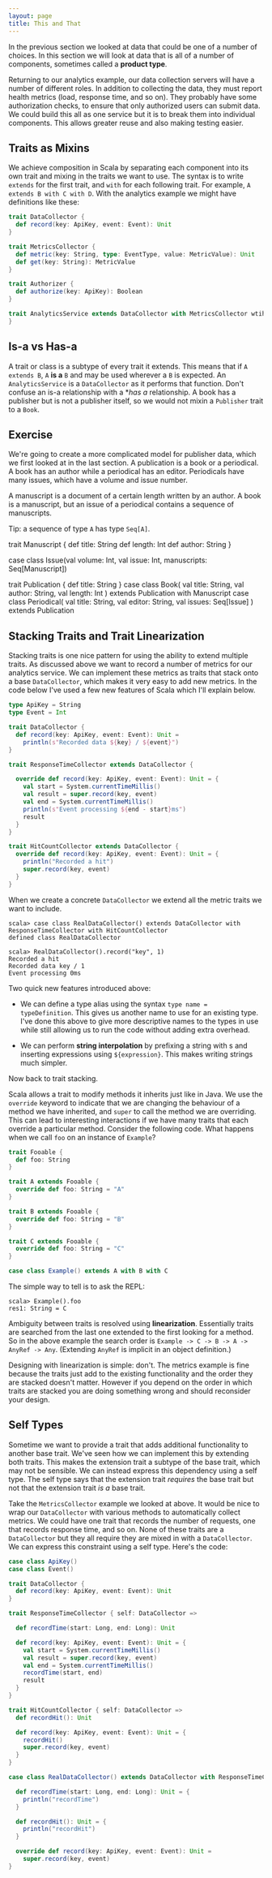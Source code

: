 ```yaml
---
layout: page
title: This and That
---
```


In the previous section we looked at data that could be one of a number of choices. In this section we will look at data that is all of a number of components, sometimes called a **product type**.

Returning to our analytics example, our data collection servers will have a number of different roles. In addition to collecting the data, they must report health metrics (load, response time, and so on). They probably have some authorization checks, to ensure that only authorized users can submit data. We could build this all as one service but it is to break them into individual components. This allows greater reuse and also making testing easier.

## Traits as Mixins

We achieve composition in Scala by separating each component into its own trait and mixing in the traits we want to use. The syntax is to write `extends` for the first trait, and `with` for each following trait. For example, `A extends B with C with D`. With the analytics example we might have definitions like these:


~~~ scala
trait DataCollector {
  def record(key: ApiKey, event: Event): Unit
}

trait MetricsCollector {
  def metric(key: String, type: EventType, value: MetricValue): Unit
  def get(key: String): MetricValue
}

trait Authorizer {
  def authorize(key: ApiKey): Boolean
}

trait AnalyticsService extends DataCollector with MetricsCollector wtih Authorizer {
}
~~~


## Is-a vs Has-a

A trait or class is a subtype of every trait it extends. This means that if `A extends B`, `A` **is a** `B` and may be used wherever a `B` is expected. An `AnalyticsService` is a `DataCollector` as it performs that function. Don't confuse an is-a relationship with a **has a* relationship. A book has a publisher but is not a publisher itself, so we would not mixin a `Publisher` trait to a `Book`.

## Exercise

We're going to create a more complicated model for publisher data, which we first looked at in the last section. A publication is a book or a periodical. A book has an author while a periodical has an editor. Periodicals have many issues, which have a volume and issue number.

A manuscript is a document of a certain length written by an author. A book is a manuscript, but an issue of a periodical contains a sequence of manuscripts.

Tip: a sequence of type `A` has type `Seq[A]`.

<div class="solution">
trait Manuscript {
  def title: String
  def length: Int
  def author: String
}

case class Issue(val volume: Int, val issue: Int, manuscripts: Seq[Manuscript])

trait Publication {
  def title: String
}
case class Book(
  val title: String,
  val author: String,
  val length: Int
) extends Publication with Manuscript
case class Periodical(
  val title: String,
  val editor: String,
  val issues: Seq[Issue]
) extends Publication
</div>

## Stacking Traits and Trait Linearization

Stacking traits is one nice pattern for using the ability to extend multiple traits. As discussed above we want to record a number of metrics for our analytics service. We can implement these metrics as traits that stack onto a base `DataCollector`, which makes it very easy to add new metrics. In the code below I've used a few new features of Scala which I'll explain below.

~~~ scala
type ApiKey = String
type Event = Int

trait DataCollector {
  def record(key: ApiKey, event: Event): Unit =
    println(s"Recorded data ${key} / ${event}")
}

trait ResponseTimeCollector extends DataCollector {

  override def record(key: ApiKey, event: Event): Unit = {
    val start = System.currentTimeMillis()
    val result = super.record(key, event)
    val end = System.currentTimeMillis()
    println(s"Event processing ${end - start}ms")
    result
  }
}

trait HitCountCollector extends DataCollector {
  override def record(key: ApiKey, event: Event): Unit = {
    println("Recorded a hit")
    super.record(key, event)
  }
}
~~~

When we create a concrete `DataCollector` we extend all the metric traits we want to include.

~~~
scala> case class RealDataCollector() extends DataCollector with ResponseTimeCollector with HitCountCollector
defined class RealDataCollector

scala> RealDataCollector().record("key", 1)
Recorded a hit
Recorded data key / 1
Event processing 0ms
~~~

Two quick new features introduced above:

* We can define a type alias using the syntax `type name = typeDefinition`. This gives us another name to use for an existing type. I've done this above to give more descriptive names to the types in use while still allowing us to run the code without adding extra overhead.

* We can perform **string interpolation** by prefixing a string with s and inserting expressions using `${expression}`. This makes writing strings much simpler.

Now back to trait stacking.

Scala allows a trait to modify methods it inherits just like in Java. We use the `override` keyword to indicate that we are changing the behaviour of a method we have inherited, and `super` to call the method we are overriding. This can lead to interesting interactions if we have many traits that each override a particular method. Consider the following code. What happens when we call `foo` on an instance of `Example`?

~~~ scala
trait Fooable {
  def foo: String
}

trait A extends Fooable {
  override def foo: String = "A"
}

trait B extends Fooable {
  override def foo: String = "B"
}

trait C extends Fooable {
  override def foo: String = "C"
}

case class Example() extends A with B with C
~~~

The simple way to tell is to ask the REPL:

~~~
scala> Example().foo
res1: String = C
~~~

Ambiguity between traits is resolved using **linearization**. Essentially traits are searched from the last one extended to the first looking for a method. So in the above example the search order is `Example -> C -> B -> A -> AnyRef -> Any`. (Extending `AnyRef` is implicit in an object definition.)

Designing with linearization is simple: don't. The metrics example is fine because the traits just add to the existing functionality and the order they are stacked doesn't matter. However if you depend on the order in which traits are stacked you are doing something wrong and should reconsider your design.


## Self Types

Sometime we want to provide a trait that adds additional functionality to another base trait. We've seen how we can implement this by extending both traits. This makes the extension trait a subtype of the base trait, which may not be sensible. We can instead express this dependency using a self type. The self type says that the extension trait *requires* the base trait but not that the extension trait *is a* base trait.

Take the `MetricsCollector` example we looked at above. It would be nice to wrap our `DataCollector` with various methods to automatically collect metrics. We could have one trait that records the number of requests, one that records response time, and so on. None of these traits are a `DataCollector` but they all require they are mixed in with a `DataCollector`. We can express this constraint using a self type. Here's the code:

~~~ scala
case class ApiKey()
case class Event()

trait DataCollector {
  def record(key: ApiKey, event: Event): Unit
}

trait ResponseTimeCollector { self: DataCollector =>

  def recordTime(start: Long, end: Long): Unit

  def record(key: ApiKey, event: Event): Unit = {
    val start = System.currentTimeMillis()
    val result = super.record(key, event)
    val end = System.currentTimeMillis()
    recordTime(start, end)
    result
  }
}

trait HitCountCollector { self: DataCollector =>
  def recordHit(): Unit

  def record(key: ApiKey, event: Event): Unit = {
    recordHit()
    super.record(key, event)
  }
}

case class RealDataCollector() extends DataCollector with ResponseTimeCollector with HitCountCollector {

  def recordTime(start: Long, end: Long): Unit = {
    println("recordTime")
  }

  def recordHit(): Unit = {
    println("recordHit")
  }

  override def record(key: ApiKey, event: Event): Unit =
    super.record(key, event)
}
~~~
